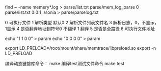 find ~ -name memery*.log > parse/list.txt
parse/mem_log_parse 0 parse/list.txt 0 0 1 ./sonia > parse/parselog.txt

0   可执行文件
1   解析类型 默认0
2   解析文件列表文件名
3   解析日志，0，不显示，1显示
4  是否翻译地址到符号0 不翻译  1 翻译
5  是否是全路径
6  可执行文件地址

echo "1 1 0 0" > param
echo "0 0 0 0" > param

export LD_PRELOAD=/root/mount/share/memtrace/libpreload.so
export -n LD_PRELOAD


编译动态链接库命令：
make
编译test测试文件命令
make test
